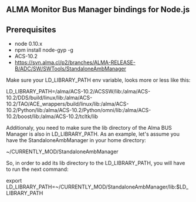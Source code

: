 ## ALMA Monitor Bus Manager bindings for Node.js

## Prerequisites
* node 0.10.x
* npm install node-gyp -g
* ACS-10.2
* https://svn.alma.cl/p2/branches/ALMA-RELEASE-B/ADC/SW/SWTools/StandaloneAmbManager

Make sure your LD_LIBRARY_PATH env variable, looks more or less like this:

LD_LIBRARY_PATH=/alma/ACS-10.2/ACSSW/lib:/alma/ACS-10.2/DDS/build/linux/lib:/alma/ACS-10.2/TAO/ACE_wrappers/build/linux/lib:/alma/ACS-10.2/Python/lib:/alma/ACS-10.2/Python/omni/lib:/alma/ACS-10.2/boost/lib:/alma/ACS-10.2/tcltk/lib

Additionaly, you need to make sure the lib directory of the Alma BUS Manager is also in LD_LIBRARY_PATH. As an example, let's assume you have the StandaloneAmbManager in your home directory:

~/CURRENTLY_MOD/StandaloneAmbManager

So, in order to add its lib directory to the LD_LIBRARY_PATH, you will have to run the next command:

export LD_LIBRARY_PATH=~/CURRENTLY_MOD/StandaloneAmbManager/lib:$LD_LIBRARY_PATH

